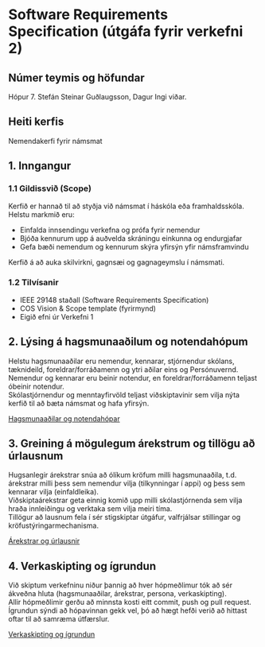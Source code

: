 # Software Requirements Specification (útgáfa fyrir verkefni 2)
## Númer teymis og höfundar
Hópur 7. Stefán Steinar Guðlaugsson, Dagur Ingi viðar.

## Heiti kerfis
Nemendakerfi fyrir námsmat

## 1. Inngangur

### 1.1 Gildissvið (Scope)
Kerfið er hannað til að styðja við námsmat í háskóla eða framhaldsskóla.  
Helstu markmið eru:  
- Einfalda innsendingu verkefna og prófa fyrir nemendur  
- Bjóða kennurum upp á auðvelda skráningu einkunna og endurgjafar  
- Gefa bæði nemendum og kennurum skýra yfirsýn yfir námsframvindu  

Kerfið á að auka skilvirkni, gagnsæi og gagnageymslu í námsmati.  

### 1.2 Tilvísanir
- IEEE 29148 staðall (Software Requirements Specification)  
- COS Vision & Scope template (fyrirmynd)  
- Eigið efni úr Verkefni 1  

## 2. Lýsing á hagsmunaaðilum og notendahópum
Helstu hagsmunaaðilar eru nemendur, kennarar, stjórnendur skólans, tæknideild, foreldrar/forráðamenn og ytri aðilar eins og Persónuvernd.  
Nemendur og kennarar eru beinir notendur, en foreldrar/forráðamenn teljast óbeinir notendur.  
Skólastjórnendur og menntayfirvöld teljast viðskiptavinir sem vilja nýta kerfið til að bæta námsmat og hafa yfirsýn.  

[Hagsmunaaðilar og notendahópar](STAKEHOLDERS.md)

## 3. Greining á mögulegum árekstrum og tillögu að úrlausnum
Hugsanlegir árekstrar snúa að ólíkum kröfum milli hagsmunaaðila, t.d. árekstrar milli þess sem nemendur vilja (tilkynningar í appi) og þess sem kennarar vilja (einfaldleika).  
Viðskiptaárekstrar geta einnig komið upp milli skólastjórnenda sem vilja hraða innleiðingu og verktaka sem vilja meiri tíma.  
Tillögur að lausnum fela í sér stigskiptar útgáfur, valfrjálsar stillingar og kröfustýringarmechanisma.  

[Árekstrar og úrlausnir](CONFLICTS.md)

## 4. Verkaskipting og ígrundun 
Við skiptum verkefninu niður þannig að hver hópmeðlimur tók að sér ákveðna hluta (hagsmunaaðilar, árekstrar, persona, verkaskipting).  
Allir hópmeðlimir gerðu að minnsta kosti eitt commit, push og pull request.  
Ígrundun sýndi að hópavinnan gekk vel, þó að hægt hefði verið að hittast oftar til að samræma útfærslur.  

[Verkaskipting og ígrundun](VERKASKIPTING-IGRUNDUN.md)
